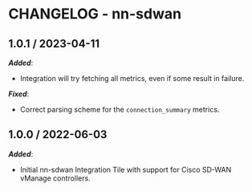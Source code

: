 # CHANGELOG - nn-sdwan

## 1.0.1 / 2023-04-11

***Added***: 

* Integration will try fetching all metrics, even if some result in failure.

***Fixed***: 

* Correct parsing scheme for the `connection_summary` metrics.

## 1.0.0 / 2022-06-03

***Added***: 

* Initial nn-sdwan Integration Tile with support for Cisco SD-WAN vManage controllers.

